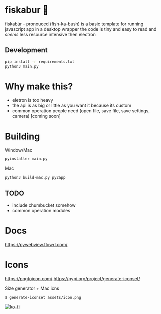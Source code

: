 # fiskabur 🐡
fiskabúr - pronouced (fish-ka-bush) is a basic template for running javascript app in a desktop wrapper
the code is tiny and easy to read and *seems* less resource intensive then electron


## Development

```bash
pip install -r requirements.txt 
python3 main.py
```

# Why make this?
- eletron is too heavy
- the api is as big or little as you want it because its custom
- common operation people need (open file, save file, save settings, camera) [coming soon]

# Building

Window/Mac
```bash
pyinstaller main.py 
```

Mac
```bash
python3 build-mac.py py2app
```

## TODO
- include chumbucket somehow
- common operation modules

# Docs
https://pywebview.flowrl.com/

# Icons

https://pngtoicon.com/
https://pypi.org/project/generate-iconset/

Size generator + Mac icns
```
$ generate-iconset assets/icon.png
```


[![ko-fi](https://ko-fi.com/img/githubbutton_sm.svg)](https://ko-fi.com/H2H616GHW)


